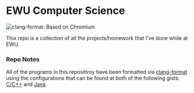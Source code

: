 # EWU Computer Science
![clang-format: Based on Chromium](https://img.shields.io/badge/code%20style-clang--format%3A%20Based%20on%20Chromium-FFE5B4)

This repo is a collection of all the projects/homework that I've done while at EWU.

### Repo Notes

All of the programs in this repositiroy have been formatted via [clang-format](https://releases.llvm.org/11.0.1/tools/clang/docs/ClangFormat.html) using the configurations that can be found at both of the following gists: [C/C++](https://gist.github.com/StrangeRanger/2972f774afd20105d3a713677ba92e38) and [Java](https://gist.github.com/StrangeRanger/8f03b433f8ecf3ad425141a56f3f5dcc).
